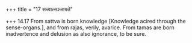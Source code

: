 +++
title = "17 सत्त्वात्सञ्जायते"

+++
14.17 From sattva is born knowledge \[Knowledge acired through the
sense-organs.\], and from rajas, verily, avarice. From tamas are born
inadvertence and delusion as also ignorance, to be sure.
